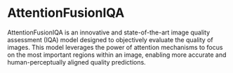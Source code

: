 # AttentionFusionIQA
AttentionFusionIQA is an innovative and state-of-the-art image quality assessment (IQA) model designed to objectively evaluate the quality of images. This model leverages the power of attention mechanisms to focus on the most important regions within an image, enabling more accurate and human-perceptually aligned quality predictions.
